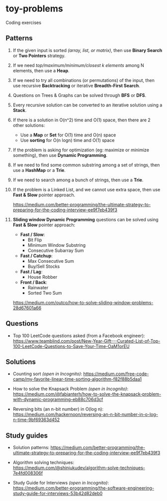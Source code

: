 # toy-problems

Coding exercises

## Patterns

1. If the given input is sorted _(array, list, or matrix)_, then use __Binary Search__ or __Two Pointers__ strategy.

2. If we need _top/maximum/minimum/closest k elements_ among N elements, then use a __Heap__.

3. If we need to try all combinations (or permutations) of the input, then use recursive __Backtracking__ or iterative __Breadth-First Search__.

4. Questions on Trees & Graphs can be solved through __BFS__ or __DFS__.

5. Every recursive solution can be converted to an iterative solution using a __Stack__.

6. If there is a solution in O(n^2) time and O(1) space, then there are 2 other solutions:
   - Use a __Map__ or __Set__ for O(1) time and O(n) space
   - Use __sorting__ for O(n logn) time and O(1) space

7. If the problem is asking for optimization (eg: maximize or minimize something), then use __Dynamic Programming__.

8. If we need to find some common substring among a set of strings, then use a __HashMap__ or a __Trie__.

9. If we need to search among a bunch of strings, then use a __Trie__.

10. If the problem is a Linked List, and we cannot use extra space, then use __Fast & Slow__ pointer approach.

    <https://medium.com/better-programming/the-ultimate-strategy-to-preparing-for-the-coding-interview-ee9f7eb439f3>

11. __Sliding window Dynamic Programming__ questions can be solved using __Fast & Slow__ pointer approach:
    - __Fast / Slow__:
        - Bit Flip
        - Minimum Window Substring
        - Consecutive Subarray Sum
    - __Fast / Catchup__:
        - Max Consecutive Sum
        - Buy/Sell Stocks
    - __Fast / Lag__:
        - House Robber
    - __Front / Back__:
        - Rainwater
        - Sorted Two Sum

    <https://medium.com/outco/how-to-solve-sliding-window-problems-28d67601a66>

## Questions

- Top 100 LeetCode questions asked (from a Facebook engineer): <https://www.teamblind.com/post/New-Year-Gift---Curated-List-of-Top-100-LeetCode-Questions-to-Save-Your-Time-OaM1orEU>

## Solutions

- Counting sort _(open in Incognito)_: <https://medium.com/free-code-camp/my-favorite-linear-time-sorting-algorithm-f82f88b5daa1>

- How to solve the Knapsack Problem _(open in Incognito)_: <https://medium.com/@fabianterh/how-to-solve-the-knapsack-problem-with-dynamic-programming-eb88c706d3cf>

- Reversing bits (an n-bit number) in O(log n): <https://medium.com/hackernoon/reversing-an-n-bit-number-in-o-log-n-time-9bf69363d452>

## Study guides

- Solution patterns: <https://medium.com/better-programming/the-ultimate-strategy-to-preparing-for-the-coding-interview-ee9f7eb439f3>

- Algorithm solving techniques: <https://medium.com/@shinjukudev/algorithm-solve-techniques-7e4fd008306f>

- Study Guide for Interviews _(open in Incognito)_: <https://medium.com/better-programming/the-software-engineering-study-guide-for-interviews-53b42d82deb0>